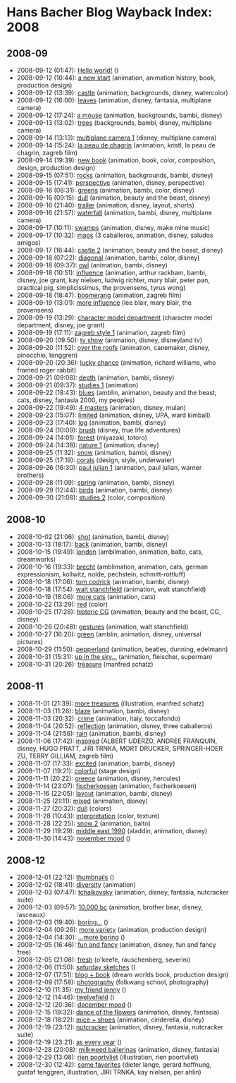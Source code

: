 # Hans Bacher Blog Wayback Index: 2008

## 2008-09

* 2008-09-12 (01:47): [Hello world!](https://web.archive.org/web/https://one1more2time3.wordpress.com/2008/09/12/hello-world/) ()
* 2008-09-12 (10:44): [a new start](https://web.archive.org/web/https://one1more2time3.wordpress.com/2008/09/12/a-new-start/) (animation, animation history, book, production design)
* 2008-09-12 (13:39): [castle](https://web.archive.org/web/https://one1more2time3.wordpress.com/2008/09/12/castle/) (animation, backgrounds, disney, watercolor)
* 2008-09-12 (16:00): [leaves](https://web.archive.org/web/https://one1more2time3.wordpress.com/2008/09/12/leaves/) (animation, disney, fantasia, multiplane camera)
* 2008-09-12 (17:24): [a mouse](https://web.archive.org/web/https://one1more2time3.wordpress.com/2008/09/12/a-mouse/) (animation, backgrounds, bambi, disney)
* 2008-09-13 (13:02): [trees](https://web.archive.org/web/https://one1more2time3.wordpress.com/2008/09/13/trees/) (backgrounds, bambi, disney, multiplane camera)
* 2008-09-14 (13:13): [multiplane camera 1](https://web.archive.org/web/https://one1more2time3.wordpress.com/2008/09/14/multiplane-camera/) (disney, multiplane camera)
* 2008-09-14 (15:24): [la peau de chagrin](https://web.archive.org/web/https://one1more2time3.wordpress.com/2008/09/14/la-peau-de-chagrin/) (animation, kristl, la peau de chagrin, zagreb film)
* 2008-09-14 (19:39): [new book](https://web.archive.org/web/https://one1more2time3.wordpress.com/2008/09/14/new-book/) (animation, book, color, composition, design, production design)
* 2008-09-15 (07:51): [rocks](https://web.archive.org/web/https://one1more2time3.wordpress.com/2008/09/15/rocks/) (animation, backgrounds, bambi, disney)
* 2008-09-15 (17:41): [perspective](https://web.archive.org/web/https://one1more2time3.wordpress.com/2008/09/15/perspective/) (animation, disney, perspective)
* 2008-09-16 (08:31): [greens](https://web.archive.org/web/https://one1more2time3.wordpress.com/2008/09/16/green/) (animation, bambi, color, disney)
* 2008-09-16 (09:15): [dull](https://web.archive.org/web/https://one1more2time3.wordpress.com/2008/09/16/dull/) (animation, beauty and the beast, disney)
* 2008-09-16 (21:40): [trailer](https://web.archive.org/web/https://one1more2time3.wordpress.com/2008/09/16/trailer/) (animation, disney, layout, shorts)
* 2008-09-16 (21:57): [waterfall](https://web.archive.org/web/https://one1more2time3.wordpress.com/2008/09/16/waterfall/) (animation, bambi, disney, multiplane camera)
* 2008-09-17 (10:11): [swamps](https://web.archive.org/web/https://one1more2time3.wordpress.com/2008/09/17/swamps/) (animation, disney, make mine music)
* 2008-09-17 (10:32): [maps](https://web.archive.org/web/https://one1more2time3.wordpress.com/2008/09/17/maps/) (3 caballeros, animation, disney, saludos amigos)
* 2008-09-17 (16:44): [castle 2](https://web.archive.org/web/https://one1more2time3.wordpress.com/2008/09/17/castle-2/) (animation, beauty and the beast, disney)
* 2008-09-18 (07:22): [diagonal](https://web.archive.org/web/https://one1more2time3.wordpress.com/2008/09/18/diagonal/) (animation, bambi, color, disney)
* 2008-09-18 (09:37): [owl](https://web.archive.org/web/https://one1more2time3.wordpress.com/2008/09/18/owl/) (animation, bambi, disney)
* 2008-09-18 (10:51): [influence](https://web.archive.org/web/https://one1more2time3.wordpress.com/2008/09/18/influence/) (animation, arthur rackham, bambi, disney, joe grant, kay nielsen, ludwig richter, mary blair, peter pan, practical pig, simplicissimus, the provensens, tyrus wong)
* 2008-09-18 (18:47): [boomerang](https://web.archive.org/web/https://one1more2time3.wordpress.com/2008/09/18/boomerang/) (animation, zagreb film)
* 2008-09-19 (13:01): [more influence](https://web.archive.org/web/https://one1more2time3.wordpress.com/2008/09/19/more-influence/) (lee blair, mary blair, the provensens)
* 2008-09-19 (13:29): [character model department](https://web.archive.org/web/https://one1more2time3.wordpress.com/2008/09/19/character-model-department/) (character model department, disney, joe grant)
* 2008-09-19 (17:11): [zagreb style 1](https://web.archive.org/web/https://one1more2time3.wordpress.com/2008/09/19/zagreb-style/) (animation, zagreb film)
* 2008-09-20 (09:50): [tv show](https://web.archive.org/web/https://one1more2time3.wordpress.com/2008/09/20/tv-show/) (animation, disney, disneyland tv)
* 2008-09-20 (11:52): [over the roofs](https://web.archive.org/web/https://one1more2time3.wordpress.com/2008/09/20/over-the-roofs/) (animation, canemaker, disney, pinocchio, tenggren)
* 2008-09-20 (20:36): [lucky chance](https://web.archive.org/web/https://one1more2time3.wordpress.com/2008/09/20/lucky-chance/) (animation, richard williams, who framed roger rabbit)
* 2008-09-21 (09:08): [depth](https://web.archive.org/web/https://one1more2time3.wordpress.com/2008/09/21/depth/) (animation, bambi, disney)
* 2008-09-21 (09:37): [studies 1](https://web.archive.org/web/https://one1more2time3.wordpress.com/2008/09/21/studies-1/) (animation)
* 2008-09-22 (18:43): [blues](https://web.archive.org/web/https://one1more2time3.wordpress.com/2008/09/22/blues/) (amblin, animation, beauty and the beast, cats, disney, fantasia 2000, my peoples)
* 2008-09-22 (19:49): [4 masters](https://web.archive.org/web/https://one1more2time3.wordpress.com/2008/09/22/4-masters/) (animation, disney, mulan)
* 2008-09-23 (15:07): [limited](https://web.archive.org/web/https://one1more2time3.wordpress.com/2008/09/23/limited/) (animation, disney, UPA, ward kimball)
* 2008-09-23 (17:40): [log](https://web.archive.org/web/https://one1more2time3.wordpress.com/2008/09/23/log/) (animation, bambi, disney)
* 2008-09-24 (10:09): [brush](https://web.archive.org/web/https://one1more2time3.wordpress.com/2008/09/24/brush/) (disney, true life adventures)
* 2008-09-24 (14:01): [forest](https://web.archive.org/web/https://one1more2time3.wordpress.com/2008/09/24/forest/) (miyazaki, totoro)
* 2008-09-24 (14:38): [nature 1](https://web.archive.org/web/https://one1more2time3.wordpress.com/2008/09/24/nature-1/) (animation, disney)
* 2008-09-25 (11:32): [snow](https://web.archive.org/web/https://one1more2time3.wordpress.com/2008/09/25/snow/) (animation, bambi, disney)
* 2008-09-25 (17:19): [corals](https://web.archive.org/web/https://one1more2time3.wordpress.com/2008/09/25/corals/) (design, style, underwater)
* 2008-09-26 (16:30): [paul julian 1](https://web.archive.org/web/https://one1more2time3.wordpress.com/2008/09/26/paul-julian/) (animation, paul julian, warner brothers)
* 2008-09-28 (11:09): [spring](https://web.archive.org/web/https://one1more2time3.wordpress.com/2008/09/28/spring/) (animation, bambi, disney)
* 2008-09-29 (12:44): [birds](https://web.archive.org/web/https://one1more2time3.wordpress.com/2008/09/29/birds/) (animation, bambi, disney)
* 2008-09-30 (21:08): [studies 2](https://web.archive.org/web/https://one1more2time3.wordpress.com/2008/09/30/studies-2/) (color, composition)

## 2008-10

* 2008-10-02 (21:06): [shot](https://web.archive.org/web/https://one1more2time3.wordpress.com/2008/10/02/shot/) (animation, bambi, disney)
* 2008-10-13 (18:17): [back](https://web.archive.org/web/https://one1more2time3.wordpress.com/2008/10/13/back/) (animation, bambi, disney)
* 2008-10-15 (19:49): [london](https://web.archive.org/web/https://one1more2time3.wordpress.com/2008/10/15/london/) (amblimation, animation, balto, cats, dreamworks)
* 2008-10-16 (19:33): [brecht](https://web.archive.org/web/https://one1more2time3.wordpress.com/2008/10/16/brecht/) (amblimation, animation, cats, german expressionism, kollwitz, nolde, pechstein, schmitt-rottluff)
* 2008-10-18 (17:06): [tom codrick](https://web.archive.org/web/https://one1more2time3.wordpress.com/2008/10/18/tom-codrick/) (animation, bambi, disney)
* 2008-10-18 (17:54): [walt stanchfield](https://web.archive.org/web/https://one1more2time3.wordpress.com/2008/10/18/walt-stanchfield/) (animation, walt stanchfield)
* 2008-10-19 (18:06): [more cats](https://web.archive.org/web/https://one1more2time3.wordpress.com/2008/10/19/more-cats/) (animation, cats)
* 2008-10-22 (13:29): [red](https://web.archive.org/web/https://one1more2time3.wordpress.com/2008/10/22/red-1/) (color)
* 2008-10-25 (17:28): [historic CG](https://web.archive.org/web/https://one1more2time3.wordpress.com/2008/10/25/historic-cg/) (animation, beauty and the beast, CG, disney)
* 2008-10-26 (20:48): [gestures](https://web.archive.org/web/https://one1more2time3.wordpress.com/2008/10/26/gestures/) (animation, walt stanchfield)
* 2008-10-27 (16:20): [green](https://web.archive.org/web/https://one1more2time3.wordpress.com/2008/10/27/green-2/) (amblin, animation, disney, universal pictures)
* 2008-10-29 (11:50): [pepperland](https://web.archive.org/web/https://one1more2time3.wordpress.com/2008/10/29/pepperland/) (animation, beatles, dunning, edelmann)
* 2008-10-31 (15:31): [up in the sky…](https://web.archive.org/web/https://one1more2time3.wordpress.com/2008/10/31/up-in-the-sky/) (animation, fleischer, superman)
* 2008-10-31 (20:26): [treasure](https://web.archive.org/web/https://one1more2time3.wordpress.com/2008/10/31/treasure/) (manfred schatz)

## 2008-11

* 2008-11-01 (21:39): [more treasures](https://web.archive.org/web/https://one1more2time3.wordpress.com/2008/11/01/more-treasures/) (illustration, manfred schatz)
* 2008-11-03 (11:26): [blaze](https://web.archive.org/web/https://one1more2time3.wordpress.com/2008/11/03/blaze/) (animation, bambi, disney)
* 2008-11-03 (20:32): [crime](https://web.archive.org/web/https://one1more2time3.wordpress.com/2008/11/03/crime-2/) (animation, italy, toccafondo)
* 2008-11-04 (20:52): [reflection](https://web.archive.org/web/https://one1more2time3.wordpress.com/2008/11/04/reflection/) (animation, disney, three caballeros)
* 2008-11-04 (21:56): [rain](https://web.archive.org/web/https://one1more2time3.wordpress.com/2008/11/04/rain/) (animation, bambi, disney)
* 2008-11-06 (17:42): [inspired](https://web.archive.org/web/https://one1more2time3.wordpress.com/2008/11/06/inspired/) (ALBERT UDERZO, ANDREE FRANQUIN, disney, HUGO PRATT, JIRI TRNKA, MORT DRUCKER, SPRINGER-HOER ZU, TERRY GILLIAM, zagreb film)
* 2008-11-07 (17:33): [excited](https://web.archive.org/web/https://one1more2time3.wordpress.com/2008/11/07/excited/) (animation, bambi, disney)
* 2008-11-07 (19:21): [colorful](https://web.archive.org/web/https://one1more2time3.wordpress.com/2008/11/07/colorful/) (stage design)
* 2008-11-11 (20:22): [greece](https://web.archive.org/web/https://one1more2time3.wordpress.com/2008/11/11/greece/) (animation, disney, hercules)
* 2008-11-14 (23:07): [fischerkoesen](https://web.archive.org/web/https://one1more2time3.wordpress.com/2008/11/14/fischerkoesen/) (animation, fischerkoesen)
* 2008-11-16 (22:05): [layout](https://web.archive.org/web/https://one1more2time3.wordpress.com/2008/11/16/layout/) (animation, bambi, disney)
* 2008-11-25 (21:11): [mixed](https://web.archive.org/web/https://one1more2time3.wordpress.com/2008/11/25/mixed/) (animation, disney)
* 2008-11-27 (20:32): [dull](https://web.archive.org/web/https://one1more2time3.wordpress.com/2008/11/27/dull-2/) (colors)
* 2008-11-28 (10:43): [interpretation](https://web.archive.org/web/https://one1more2time3.wordpress.com/2008/11/28/interpretation/) (color, texture)
* 2008-11-28 (22:25): [snow 2](https://web.archive.org/web/https://one1more2time3.wordpress.com/2008/11/28/snow-2/) (animation, balto)
* 2008-11-29 (19:29): [middle east 1990](https://web.archive.org/web/https://one1more2time3.wordpress.com/2008/11/29/middle-east-1990/) (aladdin, animation, disney)
* 2008-11-30 (14:43): [november mood](https://web.archive.org/web/https://one1more2time3.wordpress.com/2008/11/30/november-mood/) ()

## 2008-12

* 2008-12-01 (22:12): [thumbnails](https://web.archive.org/web/https://one1more2time3.wordpress.com/2008/12/01/thumbnails/) ()
* 2008-12-02 (18:41): [diversity](https://web.archive.org/web/https://one1more2time3.wordpress.com/2008/12/02/diversity/) (animation)
* 2008-12-03 (07:47): [tchaikovsky](https://web.archive.org/web/https://one1more2time3.wordpress.com/2008/12/03/tchaikovsky/) (animation, disney, fantasia, nutcracker suite)
* 2008-12-03 (09:57): [10.000 bc](https://web.archive.org/web/https://one1more2time3.wordpress.com/2008/12/03/10000-bc/) (animation, brother bear, disney, lasceaux)
* 2008-12-03 (19:40): [boring…](https://web.archive.org/web/https://one1more2time3.wordpress.com/2008/12/03/boring/) ()
* 2008-12-04 (09:26): [more variety](https://web.archive.org/web/https://one1more2time3.wordpress.com/2008/12/04/more-variety/) (animation, production design)
* 2008-12-04 (14:30): […more boring](https://web.archive.org/web/https://one1more2time3.wordpress.com/2008/12/04/more-boring/) ()
* 2008-12-05 (16:46): [fun and fancy](https://web.archive.org/web/https://one1more2time3.wordpress.com/2008/12/05/fun-and-fancy/) (animation, disney, fun and fancy free)
* 2008-12-05 (21:08): [fresh](https://web.archive.org/web/https://one1more2time3.wordpress.com/2008/12/05/fresh/) (o'keefe, rauschenberg, severini)
* 2008-12-06 (11:50): [saturday sketches](https://web.archive.org/web/https://one1more2time3.wordpress.com/2008/12/06/saturday-sketches/) ()
* 2008-12-07 (17:51): [blog + book](https://web.archive.org/web/https://one1more2time3.wordpress.com/2008/12/07/blog-book/) (dream worlds book, production design)
* 2008-12-09 (17:58): [photography](https://web.archive.org/web/https://one1more2time3.wordpress.com/2008/12/09/photography/) (folkwang school, photography)
* 2008-12-10 (11:35): [my friend jenny](https://web.archive.org/web/https://one1more2time3.wordpress.com/2008/12/10/my-friend-jenny/) ()
* 2008-12-12 (14:46): [twelvefield](https://web.archive.org/web/https://one1more2time3.wordpress.com/2008/12/12/twelvefield/) ()
* 2008-12-12 (20:36): [december mood](https://web.archive.org/web/https://one1more2time3.wordpress.com/2008/12/12/december-mood/) ()
* 2008-12-15 (19:32): [dance of the flowers](https://web.archive.org/web/https://one1more2time3.wordpress.com/2008/12/15/dance-of-the-flowers/) (animation, disney, fantasia)
* 2008-12-18 (18:22): [mice + shoes](https://web.archive.org/web/https://one1more2time3.wordpress.com/2008/12/18/mice-shoes/) (animation, cinderella, disney)
* 2008-12-19 (23:12): [nutcracker](https://web.archive.org/web/https://one1more2time3.wordpress.com/2008/12/19/nutcracker/) (animation, disney, fantasia, nutcracker suite)
* 2008-12-19 (23:21): [as every year](https://web.archive.org/web/https://one1more2time3.wordpress.com/2008/12/19/as-every-year/) ()
* 2008-12-28 (20:08): [milkweed ballerinas](https://web.archive.org/web/https://one1more2time3.wordpress.com/2008/12/28/milkweed-ballerinas/) (animation, disney, fantasia)
* 2008-12-29 (13:08): [rien poortvliet](https://web.archive.org/web/https://one1more2time3.wordpress.com/2008/12/29/rien-poortvliet/) (illustration, rien poortvliet)
* 2008-12-30 (12:42): [some favorites](https://web.archive.org/web/https://one1more2time3.wordpress.com/2008/12/30/some-favorites/) (dieter lange, gerard hoffnung, gustaf tenggren, illustration, JIRI TRNKA, kay nielsen, per ahlin)
